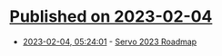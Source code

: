 # [Published on 2023-02-04](index.md)

* [2023-02-04, 05:24:01](https://lobste.rs/s/wn58fj/servo_2023_roadmap) - [Servo 2023 Roadmap](https://servo.org/blog/2023/02/03/servo-2023-roadmap/)
